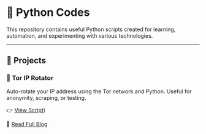# 🐍 Python Codes

This repository contains useful Python scripts created for learning, automation, and experimenting with various technologies.

---

## 📌 Projects

### 🔁 Tor IP Rotator
Auto-rotate your IP address using the Tor network and Python. Useful for anonymity, scraping, or testing.

👉 [View Script](https://github.com/itz-omkar-shinde-1432/Python_codes-/blob/main/tor-ip-rotator))

📖 [Read Full Blog](https://your-blog-link.hashnode.dev)
